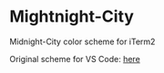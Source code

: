 # Mightnight-City

Midnight-City color scheme for iTerm2

Original scheme for VS Code: [here](https://github.com/dillonchanis/theme-midnight-city)
